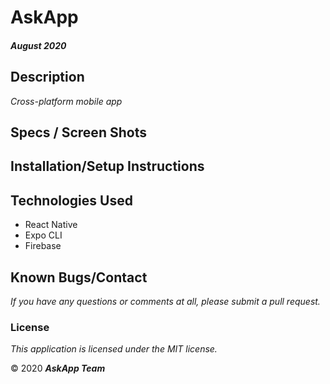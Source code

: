 # AskApp

#### _August 2020_

## Description
_Cross-platform mobile app_

## Specs / Screen Shots

## Installation/Setup Instructions

## Technologies Used
* React Native
* Expo CLI
* Firebase

## Known Bugs/Contact
_If you have any questions or comments at all, please submit a pull request._

### License
*This application is licensed under the MIT license.*

&copy; 2020 **_AskApp Team_**
